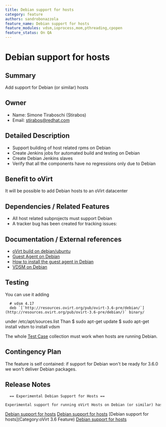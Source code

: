 ```yaml
---
title: Debian support for hosts
category: feature
authors: sandrobonazzola
feature_name: Debian support for hosts
feature_modules: vdsm,ioprocess,mom,pthreading,cpopen
feature_status: On QA
---
```


# Debian support for hosts

## Summary

Add support for Debian (or similar) hosts

## Owner

*   Name: Simone Tiraboschi (Stirabos)
*   Email: <stirabos@redhat.com>

## Detailed Description

*   Support building of host related rpms on Debian
*   Create Jenkins jobs for automated build and testing on Debian
*   Create Debian Jenkins slaves
*   Verify that all the components have no regressions only due to Debian

## Benefit to oVirt

It will be possible to add Debian hosts to an oVirt datacenter

## Dependencies / Related Features

*   All host related subprojects must support Debian
*   A tracker bug has been created for tracking issues:

## Documentation / External references

*   [oVirt build on debian/ubuntu](/develop/developer-guide/ubuntu/)
*   [Guest Agent on Debian](/develop/release-management/features/virt/guestagent/)
*   [How to install the guest agent in Debian](/documentation/how-to/guest-agent/install-the-guest-agent-in-debian/)
*   [VDSM on Debian](/develop/developer-guide/vdsm/on-debian/)

## Testing

You can use it adding

      # vdsm 4.17
      deb `[`http://resources.ovirt.org/pub/ovirt-3.6-pre/debian/`](http://resources.ovirt.org/pub/ovirt-3.6-pre/debian/)` binary/

under /etc/apt/sources.list Than $ sudo apt-get update $ sudo apt-get install vdsm to install vdsm

The whole [Test Case](/Category:TestCase) collection must work when hosts are running Debian.

## Contingency Plan

The feature is self contained: if support for Debian won't be ready for 3.6.0 we won't deliver Debian packages.

## Release Notes

      == Experimental Debian Support for Hosts ==
      Experimental support for running oVirt Hosts on Debian (or similar) has been added providing custom packaging of needed dependencies.



[Debian support for hosts](/develop/release-management/features/) [Debian support for hosts](/develop/release-management/releases/3.6/proposed-feature/) [Debian support for hosts](Category:oVirt 3.6 Feature) [Debian support for hosts](Category:Integration)
